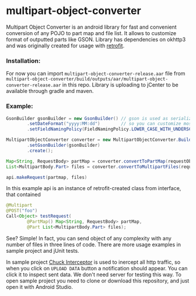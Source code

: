# multipart-object-converter
Multipart Object Converter is an android library for fast and convenient conversion of any POJO to part map and file list.
It allows to customize format of outputted parts like GSON. Library has dependencies on okhttp3 and was originally created for usage with [retrofit](https://github.com/square/retrofit).

### Installation:
For now you can import `multipart-object-converter-release.aar` file from `multipart-object-converter/build/outputs/aar/multipart-object-converter-release.aar` in this repo. Library is uploading to jCenter to be available through gradle and maven.

### Example:
```java
GsonBuilder gsonBuilder = new GsonBuilder() // gson is used as serializer
        .setDateFormat("yyyy:MM:dd")        // so you can customize most serialization properties here
        .setFieldNamingPolicy(FieldNamingPolicy.LOWER_CASE_WITH_UNDERSCORES);

MultipartObjectConverter converter = new MultipartObjectConverter.Builder()
        .setGsonBuilder(gsonBuilder)
        .create();

Map<String, RequestBody> partMap = converter.convertToPartMap(requestObject);
List<MultipartBody.Part> files = converter.convertToMultipartFiles(requestObject);

api.makeRequest(partmap, files)
```
In this example api is an instance of retrofit-created class from interface, that contained 
```java
@Multipart
@POST("foo")
Call<Object> testRequest(
        @PartMap() Map<String, RequestBody> partMap,
        @Part List<MultipartBody.Part> files);
```
See? Simple! In fact, you can send object of any complexity with any number of files in three lines of code.
There are more usage examples in sample project and jUnit tests.

In sample project [Chuck Interceptor](https://github.com/jgilfelt/chuck) is used to inercept all http traffic, so when you click on `UPLOAD DATA` button a notification should appear. You can click it to inspect sent data. We don't need server for testing this way. To open sample project you need to clone or download this repository, and just open it with Android Studio.
